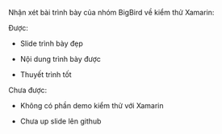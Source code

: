 Nhận xét bài trình bày của nhóm BigBird về kiểm thử Xamarin:

Được:

- Slide trình bày đẹp

- Nội dung trình bày được

- Thuyết trình tốt

Chưa được:

- Không có phần demo kiểm thử với Xamarin

- Chưa up slide lên github
